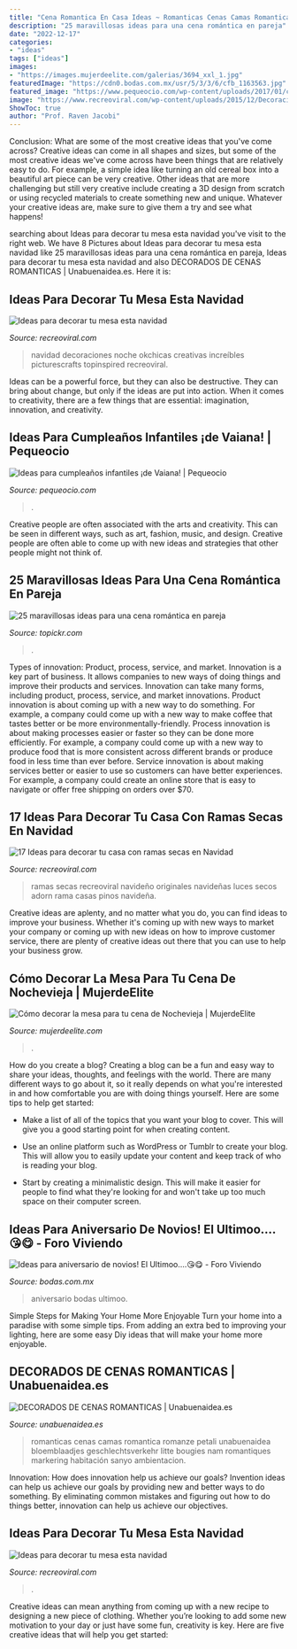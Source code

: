 ```yaml
---
title: "Cena Romantica En Casa Ideas ~ Romanticas Cenas Camas Romantica Romanze Petali Unabuenaidea Bloemblaadjes Geschlechtsverkehr Litte Bougies Nam Romantiques Markering Habitación Sanyo Ambientacion"
description: "25 maravillosas ideas para una cena romántica en pareja"
date: "2022-12-17"
categories:
- "ideas"
tags: ["ideas"]
images:
- "https://images.mujerdeelite.com/galerias/3694_xxl_1.jpg"
featuredImage: "https://cdn0.bodas.com.mx/usr/5/3/3/6/cfb_1163563.jpg"
featured_image: "https://www.pequeocio.com/wp-content/uploads/2017/01/cumpleanos-infantiles-vaiana-6.jpg"
image: "https://www.recreoviral.com/wp-content/uploads/2015/12/Decoraciones-para-la-mesa-esta-navidad-2.jpg"
ShowToc: true
author: "Prof. Raven Jacobi"
---
```



Conclusion: What are some of the most creative ideas that you've come across?
Creative ideas can come in all shapes and sizes, but some of the most creative ideas we've come across have been things that are relatively easy to do. For example, a simple idea like turning an old cereal box into a beautiful art piece can be very creative. Other ideas that are more challenging but still very creative include creating a 3D design from scratch or using recycled materials to create something new and unique. Whatever your creative ideas are, make sure to give them a try and see what happens!

	

		
searching about Ideas para decorar tu mesa esta navidad you've visit to the right web. We have 8 Pictures about Ideas para decorar tu mesa esta navidad like 25 maravillosas ideas para una cena romántica en pareja, Ideas para decorar tu mesa esta navidad and also DECORADOS DE CENAS ROMANTICAS | Unabuenaidea.es. Here it is:
		
    
## Ideas Para Decorar Tu Mesa Esta Navidad

<img loading=lazy src="https://www.recreoviral.com/wp-content/uploads/2015/12/Decoraciones-para-la-mesa-esta-navidad-18.jpg" onerror="this.onerror=null;this.src='https://tse4.mm.bing.net/th?id=OIP.7bqe5tKBSPASXOCR1xb4vAHaJQ&amp;pid=15.1';" alt="Ideas para decorar tu mesa esta navidad">

_Source: recreoviral.com_

>navidad decoraciones noche okchicas creativas increíbles picturescrafts topinspired recreoviral. 

	

Ideas can be a powerful force, but they can also be destructive. They can bring about change, but only if the ideas are put into action. When it comes to creativity, there are a few things that are essential: imagination, innovation, and creativity.

    
## Ideas Para Cumpleaños Infantiles ¡de Vaiana! | Pequeocio

<img loading=lazy src="https://www.pequeocio.com/wp-content/uploads/2017/01/cumpleanos-infantiles-vaiana-6.jpg" onerror="this.onerror=null;this.src='https://tse1.mm.bing.net/th?id=OIP.lEJ7uC0Y9_Om7iVkK8afqwHaLH&amp;pid=15.1';" alt="Ideas para cumpleaños infantiles ¡de Vaiana! | Pequeocio">

_Source: pequeocio.com_

>. 

	

Creative people are often associated with the arts and creativity. This can be seen in different ways, such as art, fashion, music, and design. Creative people are often able to come up with new ideas and strategies that other people might not think of.

    
## 25 Maravillosas Ideas Para Una Cena Romántica En Pareja

<img loading=lazy src="http://topickr.com/img/494_25-ideas-para-la-mejor-cena-romantica-en-pareja_13728.jpg" onerror="this.onerror=null;this.src='https://tse2.mm.bing.net/th?id=OIP.DLWgHw9NhdoOw_2i0_sl4AHaEK&amp;pid=15.1';" alt="25 maravillosas ideas para una cena romántica en pareja">

_Source: topickr.com_

>. 

	

Types of innovation: Product, process, service, and market.
Innovation is a key part of business. It allows companies to new ways of doing things and improve their products and services. Innovation can take many forms, including product, process, service, and market innovations. 
Product innovation is about coming up with a new way to do something. For example, a company could come up with a new way to make coffee that tastes better or be more environmentally-friendly. Process innovation is about making processes easier or faster so they can be done more efficiently. For example, a company could come up with a new way to produce food that is more consistent across different brands or produce food in less time than ever before. Service innovation is about making services better or easier to use so customers can have better experiences. For example, a company could create an online store that is easy to navigate or offer free shipping on orders over $70.

    
## 17 Ideas Para Decorar Tu Casa Con Ramas Secas En Navidad

<img loading=lazy src="https://www.recreoviral.com/wp-content/uploads/2017/12/Ramas-Navidad-15.jpg" onerror="this.onerror=null;this.src='https://tse1.mm.bing.net/th?id=OIP.eHMdlpmLcLWcHXDlwd7dngHaJ6&amp;pid=15.1';" alt="17 Ideas para decorar tu casa con ramas secas en Navidad">

_Source: recreoviral.com_

>ramas secas recreoviral navideño originales navideñas luces secos adorn rama casas pinos navideña. 

	

Creative ideas are aplenty, and no matter what you do, you can find ideas to improve your business. Whether it's coming up with new ways to market your company or coming up with new ideas on how to improve customer service, there are plenty of creative ideas out there that you can use to help your business grow.

    
## Cómo Decorar La Mesa Para Tu Cena De Nochevieja | MujerdeElite

<img loading=lazy src="https://images.mujerdeelite.com/galerias/3694_xxl_1.jpg" onerror="this.onerror=null;this.src='https://tse1.mm.bing.net/th?id=OIP.fCabVRHhAXGbRF6iS4zmHwHaE8&amp;pid=15.1';" alt="Cómo decorar la mesa para tu cena de Nochevieja | MujerdeElite">

_Source: mujerdeelite.com_

>. 

	

How do you create a blog?
Creating a blog can be a fun and easy way to share your ideas, thoughts, and feelings with the world. There are many different ways to go about it, so it really depends on what you're interested in and how comfortable you are with doing things yourself. Here are some tips to help get started: 
- Make a list of all of the topics that you want your blog to cover. This will give you a good starting point for when creating content.

- Use an online platform such as WordPress or Tumblr to create your blog. This will allow you to easily update your content and keep track of who is reading your blog.

- Start by creating a minimalistic design. This will make it easier for people to find what they're looking for and won't take up too much space on their computer screen.

    
## Ideas Para Aniversario De Novios! El Ultimoo....😘😋 - Foro Viviendo

<img loading=lazy src="https://cdn0.bodas.com.mx/usr/5/3/3/6/cfb_1163563.jpg" onerror="this.onerror=null;this.src='https://tse2.mm.bing.net/th?id=OIP.S2aX4hqMw05u3gZi99yIogHaJ4&amp;pid=15.1';" alt="Ideas para aniversario de novios! El Ultimoo....😘😋 - Foro Viviendo">

_Source: bodas.com.mx_

>aniversario bodas ultimoo. 

	

Simple Steps for Making Your Home More Enjoyable
Turn your home into a paradise with some simple tips. From adding an extra bed to improving your lighting, here are some easy Diy ideas that will make your home more enjoyable.

    
## DECORADOS DE CENAS ROMANTICAS | Unabuenaidea.es

<img loading=lazy src="https://unabuenaidea.es/wp-content/uploads/2017/03/decorados-de-cenas-romanticas-unabuenaidea.es-8.jpg" onerror="this.onerror=null;this.src='https://tse1.mm.bing.net/th?id=OIP.FwEN9uiRSnGlpaKm7kYNjAHaE7&amp;pid=15.1';" alt="DECORADOS DE CENAS ROMANTICAS | Unabuenaidea.es">

_Source: unabuenaidea.es_

>romanticas cenas camas romantica romanze petali unabuenaidea bloemblaadjes geschlechtsverkehr litte bougies nam romantiques markering habitación sanyo ambientacion. 

	

Innovation: How does innovation help us achieve our goals?
Invention ideas can help us achieve our goals by providing new and better ways to do something. By eliminating common mistakes and figuring out how to do things better, innovation can help us achieve our objectives.

    
## Ideas Para Decorar Tu Mesa Esta Navidad

<img loading=lazy src="https://www.recreoviral.com/wp-content/uploads/2015/12/Decoraciones-para-la-mesa-esta-navidad-2.jpg" onerror="this.onerror=null;this.src='https://tse4.mm.bing.net/th?id=OIP.krWAfo1-BcwzI7i2dtq3XgHaK_&amp;pid=15.1';" alt="Ideas para decorar tu mesa esta navidad">

_Source: recreoviral.com_

>. 

	

Creative ideas can mean anything from coming up with a new recipe to designing a new piece of clothing. Whether you’re looking to add some new motivation to your day or just have some fun, creativity is key. Here are five creative ideas that will help you get started: 

